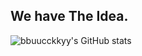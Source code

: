 
## We have The Idea.

![bbuucckkyy's GitHub stats](https://github-readme-stats.vercel.app/api?username=bbuucckkyy&show_icons=true&theme=gruvbox)
